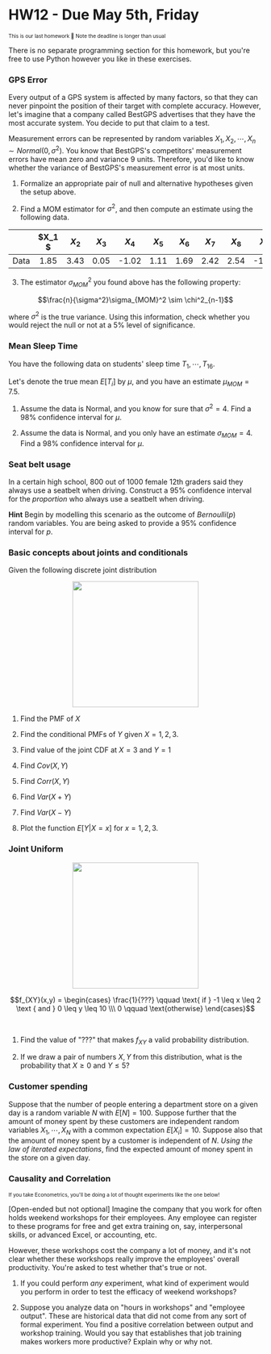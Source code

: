 # HW12 - Due May 5th, Friday

<font size=1>This is our last homework 🎉 Note the deadline is longer than usual</font>

There is no separate programming section for this homework, but you're free to use Python however you like in these exercises.

### GPS Error

Every output of a GPS system is affected by many factors, so that they can never pinpoint the position of their target with complete accuracy. However, let's imagine that a company called BestGPS advertises that they have the most accurate system. You decide to put that claim to a test.

Measurement errors can be represented by random variables $X_1, X_2, \cdots, X_n \sim Normal(0, \sigma^2)$. You know that BestGPS's competitors' measurement errors have mean zero and variance 9 units. Therefore, you'd like to know whether the variance of BestGPS's measurement error is at most units.

1) Formalize an appropriate pair of null and alternative hypotheses given the setup above.

2) Find a MOM estimator for $\sigma^2$, and then compute an estimate using the following data.

| | $X_1 $ | $X_2$| $X_3$| $X_4$| $X_5$| $X_6$ | $X_{7}$ | $X_{8}$ | $X_{9}$ |
|:---: |:---:|:---:|:---:|:---:|:---:|:---:|:---:|:---:|:---:|
| Data | 1.85 | 3.43 | 0.05 | -1.02 | 1.11 | 1.69 | 2.42 | 2.54 | -1.77 | 

3) The estimator $\sigma^2_{MOM}$ you found above has the following property:

$$\frac{n}{\sigma^2}\sigma_{MOM}^2 \sim \chi^2_{n-1}$$

where $\sigma^2$ is the true variance. Using this information, check whether you would reject the null or not at a 5% level of significance.


### Mean Sleep Time

You have the following data on students' sleep time $T_{1}, \cdots, T_{16}$. 

Let's denote the true mean $E[T_i]$ by $\mu$, and you have an estimate $\mu_{MOM} = 7.5$.

1. Assume the data is Normal, and you know for sure that $\sigma^2 = 4$. Find a 98% confidence interval for $\mu$.

2. Assume the data is Normal, and you only have an estimate $\sigma_{MOM} = 4$. Find a 98% confidence interval for $\mu$.



### Seat belt usage

In a certain high school, 800 out of 1000 female 12th graders said they always use a seatbelt when driving. Construct a 95% confidence interval for the *proportion* who always use a seatbelt when driving.

<b>Hint</b> Begin by modelling this scenario as the outcome of $Bernoulli(p)$ random variables. You are being asked to provide a 95% confidence interval for $p$.



### Basic concepts about joints and conditionals

Given the following discrete joint distribution

<center>
<img src="table3.png" width=250>
</center>


1) Find the PMF of $X$

2) Find the conditional PMFs of $Y$ given $X = 1, 2, 3$. 

3) Find value of the joint CDF at $X = 3$ and $Y = 1$

4) Find $Cov(X,Y)$

5) Find $Corr(X,Y)$

6) Find $Var(X + Y)$

7) Find $Var(X - Y)$

8) Plot the function $E[Y|X=x]$ for $x = 1, 2, 3$.



### Joint Uniform

<center>
<img src="joint_uniform_2.jpg" height = 250>
</center>

$$f_{XY}(x,y) = 
\begin{cases}
\frac{1}{???} \qquad \text{ if } -1 \leq x \leq 2 \text { and } 0 \leq y \leq 10 \\\
0 \qquad \text{otherwise}  
\end{cases}$$

<br>

1) Find the value of "???" that makes $f_{XY}$ a valid probability distribution.

2) If we draw a pair of numbers $X,Y$ from this distribution, what is the probability that $X \geq 0$ and $Y \leq 5$?


### Customer spending

Suppose that the number of people entering a department store on a given day is a random variable $N$ with $E[N]=100$. Suppose further that the amount of money spent by these customers are independent random variables $X_1, \cdots, X_N$ with a common expectation $E[X_i] = 10$. Suppose also that the amount of money spent by a customer is independent of $N$. *Using the law of iterated expectations*, find the expected amount of money spent in the store on a given day.


### Causality and Correlation

<font size=1>If you take Econometrics, you'll be doing a lot of thought experiments like the one below!</font>

[Open-ended  but not optional] Imagine the company that you work for often holds weekend workshops for their employees. Any employee can register to these programs for free and get extra training on, say, interpersonal skills, or advanced Excel, or accounting, etc. 

However, these workshops cost the company a lot of money, and it's not clear whether these workshops really improve the employees' overall productivity. You're asked to test whether that's true or not.

1. If you could perform *any* experiment, what kind of experiment would you perform in order to test the efficacy of weekend workshops?
2. Suppose you analyze data on "hours in workshops" and "employee output". These are historical data that did not come from any sort of formal experiment. You find a positive correlation between output and workshop training. Would you say that establishes that job training makes workers more productive? Explain why or why not.





